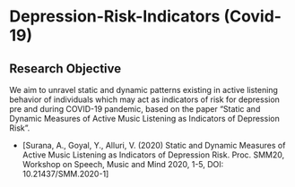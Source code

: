 # Depression-Risk-Indicators (Covid-19)
## Research Objective
  We aim to unravel static and dynamic patterns existing in active listening behavior of individuals which may act as indicators of risk for depression pre and during COVID-19 pandemic,  based on the paper “Static and Dynamic Measures of Active Music Listening as Indicators of Depression Risk”. 
  - [Surana, A., Goyal, Y., Alluri, V. (2020) Static and Dynamic Measures of Active Music Listening as Indicators of Depression Risk. Proc. SMM20, Workshop on Speech, Music and Mind 2020, 1-5, DOI: 10.21437/SMM.2020-1]



